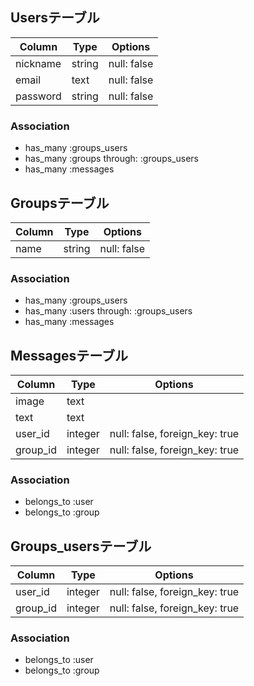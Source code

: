 ## Usersテーブル

|Column|Type|Options|
|------|----|-------|
|nickname|string|null: false|
|email|text|null: false|
|password|string|null: false|

### Association
- has_many :groups_users
- has_many :groups through: :groups_users
- has_many :messages

## Groupsテーブル

|Column|Type|Options|
|------|----|-------|
|name|string|null: false|

### Association
- has_many :groups_users
- has_many :users through: :groups_users
- has_many :messages

## Messagesテーブル

|Column|Type|Options|
|------|----|-------|
|image|text||
|text|text||
|user_id|integer|null: false, foreign_key: true|
|group_id|integer|null: false, foreign_key: true|

### Association
- belongs_to :user
- belongs_to :group

## Groups_usersテーブル

|Column|Type|Options|
|------|----|-------|
|user_id|integer|null: false, foreign_key: true|
|group_id|integer|null: false, foreign_key: true|

### Association
- belongs_to :user
- belongs_to :group
